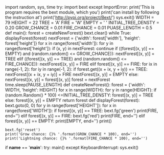 import random, sys, time
try:
    import bext
except ImportError:
     print('This is program requires the bext module, which you')
     print('can install by following the instruction at')
     print('http://pypi.org/project/Bext/')
     sys.exit()
WIDTH = 79
HEIGHT = 22
TREE = 'A'
FIRE = 'W'
EMPTY = ' '
INITIAL_TREE_DENSTY = 0.20
GROW_CHANCE = 0.01
FIRE_CHANCE = 0.01
PUASE_LENGTH = 0.5
def main():
    forest = createNewForest()
    bext.clear()
    while True:
        displayForest(forest)
        nextForest = {'width': forest['width'],
                      'height': forest['height']}
        for x in range(forest['width']): 
            for y in range(forest['height']):
                if (x, y) in nextForest:
                    continue
                if ((forest[(x, y)] == EMPTY)
                    and (random.random() <= GROW_CHANCE)):
                    nextForest[(x, y)] = TREE
                elif ((forest[(x, y)] == TREE)
                      and (random.random() <= FIRE_CHANCE)):
                      nextForest[(x, y)] = FIRE
                elif forest[(x, y)] == FIRE:
                    for ix in range(-1, 2):
                        for iy in range(-1, 2):
                             if forest.get((x + ix, y + iy)) == TREE:
                                 nextForest[(x + ix, y + iy)] = FIRE
                    nextForest[(x, y)] = EMPTY
                else:
                      nextForest[(x, y)] = forest[(x, y)]
        forest = nextForest
        time.sleep(PAUSE_LENGTH)
def createNewForest():
    forest = {'width': WIDTH, 'height': HEIGHT}
    for x in range(WIDTH):
        for y in range(HEIGHT):
            if (random.Random() * 100) <=INITIAL_TREE_DENSTY:
                forest[(x, y)] = TREE
            else:
                forest[(x, y)] = EMPTY
    return forest
def displayForest(forest):
    bext.goto(0, 0)
    for y in range(forest['HEIGHT']):
        for x in range(forest['WIDTH']):
            if forest[(x, y)] == TREE:
                 bext.fg('green')
                 print(FIRE, end='')
            elif forest[(x, y)] == FIRE:
                bext.fg('red')
                print(FIRE, end='')
            elif forest[(x, y)] == EMPTY:
                print(EMPTY, end='')
        print()        
     
    bext.fg('reset')
    print('Grow chance: {}% '.format(GROW_CHANCE * 100), end='')
    print('Lightning chance: {}% '.format(FIRE_CHANCE * 100), end='')
if __name__ == '__main__':
    try:
        main()
    except KeyboardInterrupt:
        sys.exit()        
        
